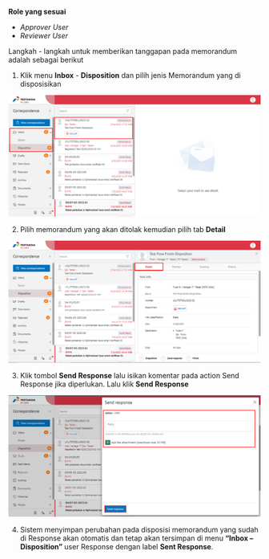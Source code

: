 **Role yang sesuai**

- *Approver User*
- *Reviewer User*

Langkah - langkah untuk memberikan tanggapan pada memorandum adalah sebagai berikut

1. Klik menu **Inbox** - **Disposition** dan pilih jenis Memorandum yang di disposisikan 

![gambar](Memorandum/MM_Web/MM-81.png)

2. Pilih memorandum yang akan ditolak kemudian pilih tab **Detail**

![gambar](Memorandum/MM_Web/MM-82.png)

3. Klik tombol **Send Response** lalu isikan komentar pada action Send Response jika diperlukan. Lalu klik **Send Response**

![gambar](Memorandum/MM_Web/MM-83.png)

4. Sistem menyimpan perubahan pada disposisi memorandum yang sudah di Response akan otomatis dan tetap akan tersimpan di menu **“Inbox – Disposition”** user Response dengan label **Sent Response**.

